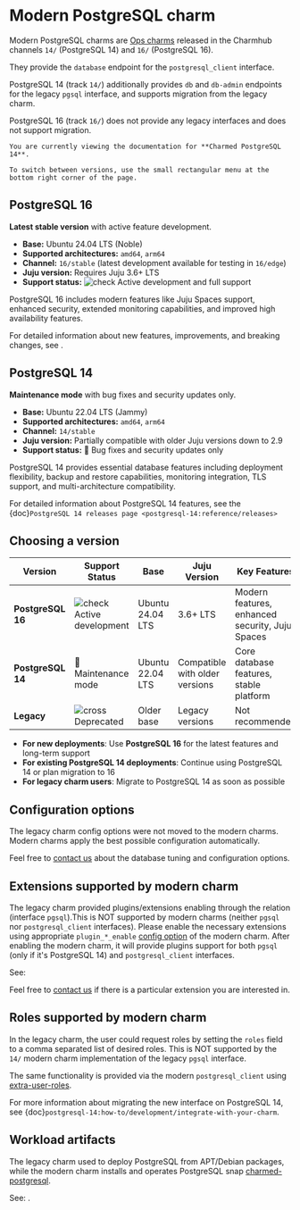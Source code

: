 # Modern PostgreSQL charm

Modern PostgreSQL charms are [Ops charms](https://documentation.ubuntu.com/juju/3.6/reference/charm/#ops-charm) released in the Charmhub channels `14/` (PostgreSQL 14) and `16/` (PostgreSQL 16). 

They provide the `database` endpoint for the `postgresql_client` interface.

PostgreSQL 14 (track `14/`) additionally provides `db` and `db-admin` endpoints for the legacy `pgsql` interface, and supports migration from the legacy charm.

PostgreSQL 16 (track `16/`) does not provide any legacy interfaces and does not support migration.

```{note}
You are currently viewing the documentation for **Charmed PostgreSQL 14**.

To switch between versions, use the small rectangular menu at the bottom right corner of the page.
```

## PostgreSQL 16

**Latest stable version** with active feature development.

* **Base:** Ubuntu 24.04 LTS (Noble)
* **Supported architectures:** `amd64`, `arm64`
* **Channel:** `16/stable` (latest development available for testing in `16/edge`)
* **Juju version:** Requires Juju 3.6+ LTS
* **Support status:** ![check] Active development and full support

PostgreSQL 16 includes modern features like Juju Spaces support, enhanced security, extended monitoring capabilities, and improved high availability features.

For detailed information about new features, improvements, and breaking changes, see [](/reference/releases).

## PostgreSQL 14

**Maintenance mode** with bug fixes and security updates only.

* **Base:** Ubuntu 22.04 LTS (Jammy)
* **Supported architectures:** `amd64`, `arm64`
* **Channel:** `14/stable`
* **Juju version:** Partially compatible with older Juju versions down to 2.9
* **Support status:** 🔧 Bug fixes and security updates only

PostgreSQL 14 provides essential database features including deployment flexibility, backup and restore capabilities, monitoring integration, TLS support, and multi-architecture compatibility.

For detailed information about PostgreSQL 14 features, see the {doc}`PostgreSQL 14 releases page <postgresql-14:reference/releases>`

## Choosing a version

| Version | Support Status | Base | Juju Version | Key Features |
|---------|----------------|------|--------------|-------------|
| **PostgreSQL 16** | ![check] Active development | Ubuntu 24.04 LTS | 3.6+ LTS | Modern features, enhanced security, Juju Spaces |
| **PostgreSQL 14** | 🔧 Maintenance mode | Ubuntu 22.04 LTS | Compatible with older versions | Core database features, stable platform |
| **Legacy** | ![cross] Deprecated | Older base | Legacy versions | Not recommended |


* **For new deployments**: Use **PostgreSQL 16** for the latest features and long-term support
* **For existing PostgreSQL 14 deployments**: Continue using PostgreSQL 14 or plan migration to 16
* **For legacy charm users**: Migrate to PostgreSQL 14 as soon as possible

## Configuration options

The legacy charm config options were not moved to the modern charms. Modern charms apply the best possible configuration automatically. 

Feel free to [contact us](/reference/contacts) about the database tuning and configuration options.

## Extensions supported by modern charm

The legacy charm provided plugins/extensions enabling through the relation (interface `pgsql`).This is NOT supported by modern charms (neither `pgsql` nor `postgresql_client` interfaces). Please enable the necessary extensions using appropriate `plugin_*_enable` [config option](https://charmhub.io/postgresql/configure) of the modern charm. After enabling the modern charm, it will provide plugins support for both `pgsql` (only if it's PostgreSQL 14) and `postgresql_client` interfaces.

See: [](/reference/plugins-extensions)

Feel free to [contact us](/reference/contacts) if there is a particular extension you are interested in.

## Roles supported by modern charm

In the legacy charm, the user could request roles by setting the `roles` field to a comma separated list of desired roles. This is NOT supported by the `14/` modern charm implementation of the legacy `pgsql` interface. 

The same functionality is provided via the modern `postgresql_client` using [extra-user-roles](/explanation/users). 

For more information about migrating the new interface on PostgreSQL 14, see {doc}`postgresql-14:how-to/development/integrate-with-your-charm`.

## Workload artifacts

The legacy charm used to deploy PostgreSQL from APT/Debian packages,
while the modern charm installs and operates PostgreSQL snap [charmed-postgresql](https://snapcraft.io/charmed-postgresql). 

See: [](/explanation/architecture).

<!-- Links -->

[PostgreSQL 16]: https://charmhub.io/postgresql?channel=16/beta
[PostgreSQL 14]: https://charmhub.io/postgresql?channel=14/stable
[Legacy PostgreSQL charm]: https://charmhub.io/postgresql?channel=latest/stable

[Version 16 Release Notes]: /reference/version-16-release-notes
[release notes]: /reference/releases
[legacy charm explanation page]: /explanation/charm-versions/legacy-charm

[cross]: https://img.icons8.com/?size=16&id=CKkTANal1fTY&format=png&color=D00303
[check]: https://img.icons8.com/color/20/checkmark--v1.png